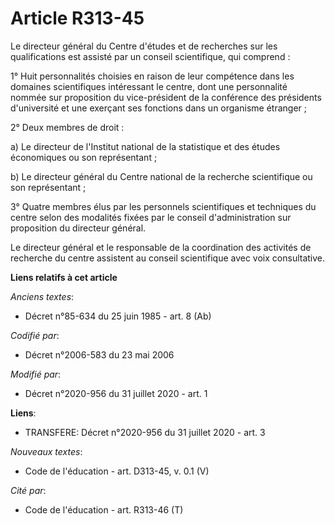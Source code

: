 # Article R313-45

Le directeur général du Centre d'études et de recherches sur les qualifications est assisté par un conseil scientifique, qui
comprend :

1° Huit personnalités choisies en raison de leur compétence dans les domaines scientifiques intéressant le centre, dont une
personnalité nommée sur proposition du vice-président de la conférence des présidents d'université et une exerçant ses
fonctions dans un organisme étranger ;

2° Deux membres de droit :

a) Le directeur de l'Institut national de la statistique et des études économiques ou son représentant ;

b) Le directeur général du Centre national de la recherche scientifique ou son représentant ;

3° Quatre membres élus par les personnels scientifiques et techniques du centre selon des modalités fixées par le conseil
d'administration sur proposition du directeur général.

Le directeur général et le responsable de la coordination des activités de recherche du centre assistent au conseil
scientifique avec voix consultative.

**Liens relatifs à cet article**

_Anciens textes_:

  - Décret n°85-634 du 25 juin 1985 - art. 8 (Ab)

_Codifié par_:

  - Décret n°2006-583 du 23 mai 2006

_Modifié par_:

  - Décret n°2020-956 du 31 juillet 2020 - art. 1

**Liens**:

  - TRANSFERE: Décret n°2020-956 du 31 juillet 2020 - art. 3

_Nouveaux textes_:

  - Code de l'éducation - art. D313-45, v. 0.1 (V)

_Cité par_:

  - Code de l'éducation - art. R313-46 (T)
